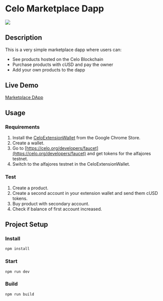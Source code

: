# Celo Marketplace Dapp
![](https://cdn-dacade.netlify.app/content/gifs/celo_trailer_02.gif)

## Description
This is a very simple marketplace dapp where users can:
* See products hosted on the Celo Blockchain
* Purchase products with cUSD and pay the owner
* Add your own products to the dapp

## Live Demo
[Marketplace DApp](https://dacadeorg.github.io/celo-marketplace-dapp/)

## Usage

### Requirements
1. Install the [CeloExtensionWallet](https://chrome.google.com/webstore/detail/celoextensionwallet/kkilomkmpmkbdnfelcpgckmpcaemjcdh?hl=en) from the Google Chrome Store.
2. Create a wallet.
3. Go to [https://celo.org/developers/faucet](https://celo.org/developers/faucet) and get tokens for the alfajores testnet.
4. Switch to the alfajores testnet in the CeloExtensionWallet.

### Test
1. Create a product.
2. Create a second account in your extension wallet and send them cUSD tokens.
3. Buy product with secondary account.
4. Check if balance of first account increased.


## Project Setup

### Install
```
npm install
```

### Start
```
npm run dev
```

### Build
```
npm run build
